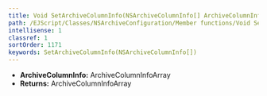 ```yaml
---
title: Void SetArchiveColumnInfo(NSArchiveColumnInfo[] ArchiveColumnInfo)
path: /EJScript/Classes/NSArchiveConfiguration/Member functions/Void SetArchiveColumnInfo(NSArchiveColumnInfo[] p_0)
intellisense: 1
classref: 1
sortOrder: 1171
keywords: SetArchiveColumnInfo(NSArchiveColumnInfo[])
---
```



* **ArchiveColumnInfo:** ArchiveColumnInfoArray
* **Returns:** ArchiveColumnInfoArray


